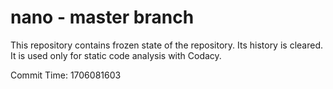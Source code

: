 # nano - master branch

This repository contains frozen state of the repository.
Its history is cleared. It is used only for static code
analysis with Codacy.

Commit Time: 1706081603